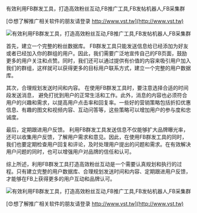 有效利用FB群发工具，打造高效粉丝互动,FB推广工具,FB发帖机器人,FB采集群

[😍想了解推广相关软件的朋友请登录 http://www.vst.tw](http://www.vst.tw)

 <center><img src="https://vst.tw/MP4/tuiguang/png/3.png" alt="有效利用FB群发工具，打造高效粉丝互动,FB推广工具,FB发帖机器人,FB采集群"></center>

首先，建立一个完整的粉丝数据库。 FB群发工具只能发送信息给已经添加为好友或者已经加入你的群组的用户。因此，我们需要广泛地宣传自己的FB页面，鼓励更多的用户关注和点赞。同时，我们还可以通过提供有价值的内容来吸引用户加入我们的群组，这样就可以获得更多的目标用户联系方式，建立一个完整的用户数据库。

其次，合理规划发送时间和内容。 在使用FB群发工具时，要注意选择合适的时间段发送消息， 避免打扰到用户的正常生活和工作。此外，消息的内容也必须符合用户的兴趣和需求，以提高用户点击率和回复率。一些好的营销策略包括折扣优惠信息、有趣的图文和视频内容、互动问答等，这些策略可以增加用户的参与度和忠诚度。

最后，定期跟进用户反馈。 利用FB群发工具发送信息不仅能够扩大品牌曝光率，还可以收集用户反馈，了解用户需求和意见。因此，在使用FB群发工具的同时，我们也要定期检查用户回复和评论，及时处理用户提出的问题和需求。在有效解决用户问题的同时，也可以增强用户对品牌的信任和认可。

综上所述，利用FB群发工具打造高效粉丝互动是一个需要认真规划和执行的过程。只有建立完整的用户数据库、合理规划发送时间和内容、定期跟进用户反馈，才能够在FB上获得更多的用户互动和品牌认可。

 <center><img src="https://vst.tw/MP4/tuiguang/png/4.png" alt="有效利用FB群发工具，打造高效粉丝互动,FB推广工具,FB发帖机器人,FB采集群"></center>

[😍想了解推广相关软件的朋友请登录 http://www.vst.tw](http://www.vst.tw)



